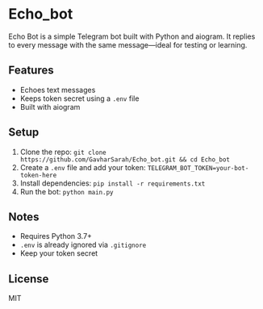 # Echo_bot



Echo Bot is a simple Telegram bot built with Python and aiogram. It replies to every message with the same message—ideal for testing or learning.

## Features
- Echoes text messages
- Keeps token secret using a `.env` file
- Built with aiogram

## Setup
1. Clone the repo:
   `git clone https://github.com/GavharSarah/Echo_bot.git && cd Echo_bot`
2. Create a `.env` file and add your token:
   `TELEGRAM_BOT_TOKEN=your-bot-token-here`
3. Install dependencies:
   `pip install -r requirements.txt`
4. Run the bot:
   `python main.py`

## Notes
- Requires Python 3.7+
- `.env` is already ignored via `.gitignore`
- Keep your token secret

## License
MIT

